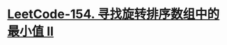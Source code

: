 # [LeetCode-154. 寻找旋转排序数组中的最小值 II](https://leetcode.cn/problems/find-minimum-in-rotated-sorted-array-ii/)

